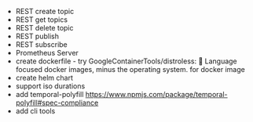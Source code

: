 - REST create topic
- REST get topics
- REST delete topic
- REST publish
- REST subscribe
- Prometheus Server
- create dockerfile - try GoogleContainerTools/distroless: 🥑 Language focused docker images, minus the operating system. for docker image
- create helm chart
- support iso durations
- add temporal-polyfill https://www.npmjs.com/package/temporal-polyfill#spec-compliance
- add cli tools
